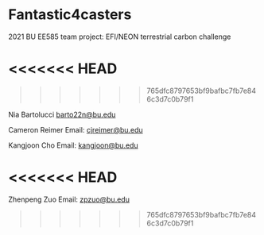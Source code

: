 # Fantastic4casters
2021 BU EE585 team project: EFI/NEON terrestrial carbon challenge 


<<<<<<< HEAD
=======








>>>>>>> 765dfc8797653bf9bafbc7fb7e846c3d7c0b79f1

Nia Bartolucci
barto22n@bu.edu

Cameron Reimer
Email: cjreimer@bu.edu 

Kangjoon Cho
Email: kangjoon@bu.edu


<<<<<<< HEAD
=======

Zhenpeng Zuo
Email: zpzuo@bu.edu



>>>>>>> 765dfc8797653bf9bafbc7fb7e846c3d7c0b79f1

